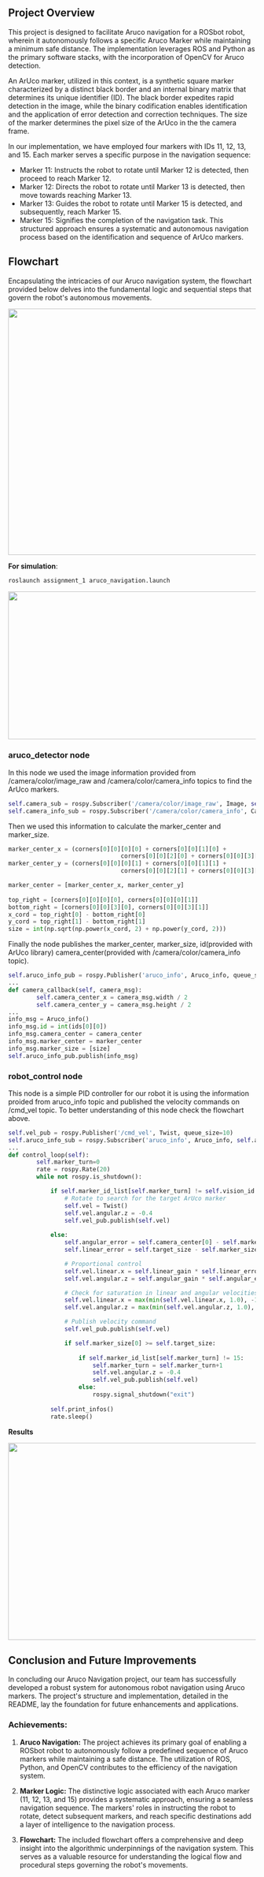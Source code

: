 ## Project Overview
This project is designed to facilitate Aruco navigation for a ROSbot robot, wherein it autonomously follows a specific Aruco Marker while maintaining a minimum safe distance. The implementation leverages ROS and Python as the primary software stacks, with the incorporation of OpenCV for Aruco detection.

An ArUco marker, utilized in this context, is a synthetic square marker characterized by a distinct black border and an internal binary matrix that determines its unique identifier (ID). The black border expedites rapid detection in the image, while the binary codification enables identification and the application of error detection and correction techniques. The size of the marker determines the pixel size of the ArUco in the the camera frame. 

In our implementation, we have employed four markers with IDs 11, 12, 13, and 15. Each marker serves a specific purpose in the navigation sequence:

- Marker 11: Instructs the robot to rotate until Marker 12 is detected, then proceed to reach Marker 12.
- Marker 12: Directs the robot to rotate until Marker 13 is detected, then move towards reaching Marker 13.
- Marker 13: Guides the robot to rotate until Marker 15 is detected, and subsequently, reach Marker 15.
- Marker 15: Signifies the completion of the navigation task.
This structured approach ensures a systematic and autonomous navigation process based on the identification and sequence of ArUco markers.

## Flowchart

Encapsulating the intricacies of our Aruco navigation system, the flowchart provided below delves into the fundamental logic and sequential steps that govern the robot's autonomous movements.

 <img src="https://github.com/Melih199/Exp_rob_assignment_1/assets/58879182/5d27ada1-4e73-41b3-b62d-09fe41a9a5f3.type" width="1000" height="500">

**For simulation**:
```bash
roslaunch assignment_1 aruco_navigation.launch
```

<img src="https://github.com/Melih199/Exp_rob_assignment_1/blob/Rosbot_aruco_simulation/simulation_node.gif" width="600" height="300"/>

### aruco_detector node ###

In this node we used the image information provided from /camera/color/image_raw and /camera/color/camera_info topics to find the ArUco markers.

```python
self.camera_sub = rospy.Subscriber('/camera/color/image_raw', Image, self.image_callback)
self.camera_info_sub = rospy.Subscriber('/camera/color/camera_info', CameraInfo, self.camera_callback)

```

Then we used this information to calculate the marker_center and marker_size.

```python
marker_center_x = (corners[0][0][0][0] + corners[0][0][1][0] +
                                corners[0][0][2][0] + corners[0][0][3][0]) / 4
marker_center_y = (corners[0][0][0][1] + corners[0][0][1][1] +
                                corners[0][0][2][1] + corners[0][0][3][1]) / 4            

marker_center = [marker_center_x, marker_center_y]
            
top_right = [corners[0][0][0][0], corners[0][0][0][1]]
bottom_right = [corners[0][0][3][0], corners[0][0][3][1]]
x_cord = top_right[0] - bottom_right[0]
y_cord = top_right[1] - bottom_right[1]
size = int(np.sqrt(np.power(x_cord, 2) + np.power(y_cord, 2)))
```

Finally the node publishes the marker_center, marker_size, id(provided with ArUco library) camera_center(provided with /camera/color/camera_info topic).

```python
self.aruco_info_pub = rospy.Publisher('aruco_info', Aruco_info, queue_size=10)
...
def camera_callback(self, camera_msg):
        self.camera_center_x = camera_msg.width / 2
        self.camera_center_y = camera_msg.height / 2
...
info_msg = Aruco_info()
info_msg.id = int(ids[0][0])
info_msg.camera_center = camera_center
info_msg.marker_center = marker_center
info_msg.marker_size = [size]            
self.aruco_info_pub.publish(info_msg)
```

### robot_control node 

This node is a simple PID controller for our robot it is using the information proided from  aruco_info topic and published the velocity commands 
on /cmd_vel topic. To better understanding of this node check the flowchart above.


```python
self.vel_pub = rospy.Publisher('/cmd_vel', Twist, queue_size=10)
self.aruco_info_sub = rospy.Subscriber('aruco_info', Aruco_info, self.aruco_callback)
...
def control_loop(self):
        self.marker_turn=0
        rate = rospy.Rate(20)
        while not rospy.is_shutdown():

            if self.marker_id_list[self.marker_turn] != self.vision_id:
                # Rotate to search for the target ArUco marker
                self.vel = Twist()          
                self.vel.angular.z = -0.4
                self.vel_pub.publish(self.vel)
        
            else:
                self.angular_error = self.camera_center[0] - self.marker_center[0]
                self.linear_error = self.target_size - self.marker_size[0]

                # Proportional control
                self.vel.linear.x = self.linear_gain * self.linear_error
                self.vel.angular.z = self.angular_gain * self.angular_error

                # Check for saturation in linear and angular velocities
                self.vel.linear.x = max(min(self.vel.linear.x, 1.0), -1.0)
                self.vel.angular.z = max(min(self.vel.angular.z, 1.0), -1.0)

                # Publish velocity command
                self.vel_pub.publish(self.vel)

                if self.marker_size[0] >= self.target_size:
            
                    if self.marker_id_list[self.marker_turn] != 15:
                        self.marker_turn = self.marker_turn+1
                        self.vel.angular.z = -0.4
                        self.vel_pub.publish(self.vel)
                    else:
                        rospy.signal_shutdown("exit")
            
            self.print_infos()
            rate.sleep()
```

**Results**

<img src="Rosbot Real World Scenario.gif" width="600" height="400"/>

## Conclusion and Future Improvements

In concluding our Aruco Navigation project, our team has successfully developed a robust system for autonomous robot navigation using Aruco markers. The project's structure and implementation, detailed in the README, lay the foundation for future enhancements and applications.

### Achievements:

1. **Aruco Navigation:** The project achieves its primary goal of enabling a ROSbot robot to autonomously follow a predefined sequence of Aruco markers while maintaining a safe distance. The utilization of ROS, Python, and OpenCV contributes to the efficiency of the navigation system.

2. **Marker Logic:** The distinctive logic associated with each Aruco marker (11, 12, 13, and 15) provides a systematic approach, ensuring a seamless navigation sequence. The markers' roles in instructing the robot to rotate, detect subsequent markers, and reach specific destinations add a layer of intelligence to the navigation process.

3. **Flowchart:** The included flowchart offers a comprehensive and deep insight into the algorithmic underpinnings of the navigation system. This serves as a valuable resource for understanding the logical flow and procedural steps governing the robot's movements.



